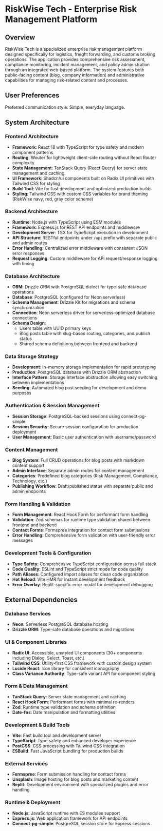 # RiskWise Tech - Enterprise Risk Management Platform

## Overview

RiskWise Tech is a specialized enterprise risk management platform designed specifically for logistics, freight forwarding, and customs broking operations. The application provides comprehensive risk assessment, compliance monitoring, incident management, and policy administration through an integrated web-based platform. The system features both public-facing content (blog, company information) and administrative capabilities for managing risk-related content and processes.

## User Preferences

Preferred communication style: Simple, everyday language.

## System Architecture

### Frontend Architecture
- **Framework**: React 18 with TypeScript for type safety and modern component patterns
- **Routing**: Wouter for lightweight client-side routing without React Router complexity
- **State Management**: TanStack Query (React Query) for server state management and caching
- **UI Framework**: Shadcn/ui components built on Radix UI primitives with Tailwind CSS for styling
- **Build Tool**: Vite for fast development and optimized production builds
- **Styling**: Tailwind CSS with custom CSS variables for brand theming (RiskWise navy, red, gray color scheme)

### Backend Architecture
- **Runtime**: Node.js with TypeScript using ESM modules
- **Framework**: Express.js for REST API endpoints and middleware
- **Development Server**: TSX for TypeScript execution in development
- **API Structure**: RESTful endpoints under `/api` prefix with separate public and admin routes
- **Error Handling**: Centralized error middleware with consistent JSON error responses
- **Request Logging**: Custom middleware for API request/response logging with timing

### Database Architecture
- **ORM**: Drizzle ORM with PostgreSQL dialect for type-safe database operations
- **Database**: PostgreSQL (configured for Neon serverless)
- **Schema Management**: Drizzle Kit for migrations and schema synchronization
- **Connection**: Neon serverless driver for serverless-optimized database connections
- **Schema Design**: 
  - Users table with UUID primary keys
  - Blog posts table with slug-based routing, categories, and publish status
  - Shared schema definitions between frontend and backend

### Data Storage Strategy
- **Development**: In-memory storage implementation for rapid prototyping
- **Production**: PostgreSQL database with Drizzle ORM abstraction
- **Interface Pattern**: Storage interface abstraction allowing easy switching between implementations
- **Seeding**: Automated blog post seeding for development and demo purposes

### Authentication & Session Management
- **Session Storage**: PostgreSQL-backed sessions using connect-pg-simple
- **Session Security**: Secure session configuration for production deployment
- **User Management**: Basic user authentication with username/password

### Content Management
- **Blog System**: Full CRUD operations for blog posts with markdown content support
- **Admin Interface**: Separate admin routes for content management
- **Categories**: Predefined blog categories (Risk Management, Compliance, Technology, etc.)
- **Publishing Workflow**: Draft/published status with separate public and admin endpoints

### Form Handling & Validation
- **Form Management**: React Hook Form for performant form handling
- **Validation**: Zod schemas for runtime type validation shared between frontend and backend
- **Contact Forms**: Formspree integration for contact form submissions
- **Error Handling**: Comprehensive form validation with user-friendly error messages

### Development Tools & Configuration
- **Type Safety**: Comprehensive TypeScript configuration across full stack
- **Code Quality**: ESLint and TypeScript strict mode for code quality
- **Path Aliases**: Configured import aliases for clean code organization
- **Hot Reload**: Vite HMR for instant development feedback
- **Error Overlay**: Replit-specific error modal for development debugging

## External Dependencies

### Database Services
- **Neon**: Serverless PostgreSQL database hosting
- **Drizzle ORM**: Type-safe database operations and migrations

### UI & Component Libraries
- **Radix UI**: Accessible, unstyled UI components (30+ components including Dialog, Select, Toast, etc.)
- **Tailwind CSS**: Utility-first CSS framework with custom design system
- **Lucide React**: Icon library for consistent iconography
- **Class Variance Authority**: Type-safe variant API for component styling

### Form & Data Management
- **TanStack Query**: Server state management and caching
- **React Hook Form**: Performant forms with minimal re-renders
- **Zod**: Runtime type validation and schema definition
- **Date-fns**: Date manipulation and formatting utilities

### Development & Build Tools
- **Vite**: Fast build tool and development server
- **TypeScript**: Type safety and enhanced developer experience
- **PostCSS**: CSS processing with Tailwind CSS integration
- **ESBuild**: Fast JavaScript bundling for production builds

### External Services
- **Formspree**: Form submission handling for contact forms
- **Unsplash**: Image hosting for blog posts and marketing content
- **Replit**: Development environment with specialized plugins and error handling

### Runtime & Deployment
- **Node.js**: JavaScript runtime with ES modules support
- **Express.js**: Web application framework for API endpoints
- **Connect-pg-simple**: PostgreSQL session store for Express sessions